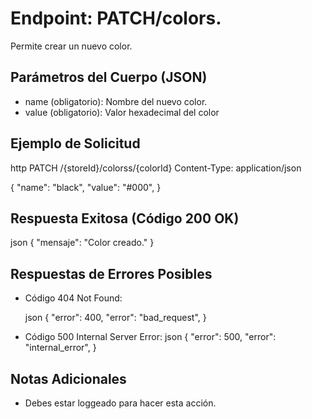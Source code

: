 # Endpoint: PATCH/colors.

Permite crear un nuevo color.

## Parámetros del Cuerpo (JSON)

- name (obligatorio): Nombre del nuevo color.
- value (obligatorio): Valor hexadecimal del color

## Ejemplo de Solicitud

http
PATCH /{storeId}/colorss/{colorId}
Content-Type: application/json

{
"name": "black",
"value": "#000",
}

## Respuesta Exitosa (Código 200 OK)

json
{
"mensaje": "Color creado."
}

## Respuestas de Errores Posibles

- Código 404 Not Found:

  json
  {
  "error": 400,
  "error": "bad_request",
  }

- Código 500 Internal Server Error:
  json
  {
  "error": 500,
  "error": "internal_error",
  }

## Notas Adicionales

- Debes estar loggeado para hacer esta acción.
